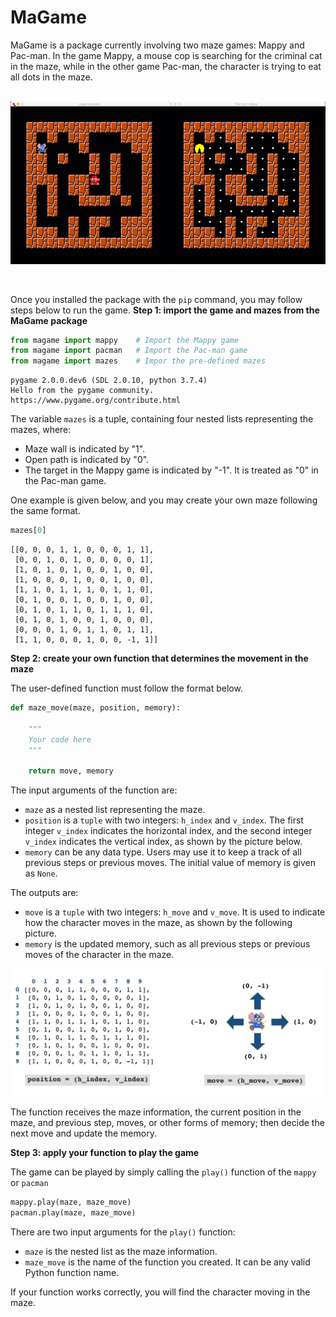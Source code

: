 # MaGame

MaGame is a package currently involving two maze games: Mappy and Pac-man. In the game Mappy, a mouse cop is searching for the criminal cat in the maze, while in the other game Pac-man, the character is trying to eat all dots in the maze. 
<br/><br/>

<div style='height: 250px; width: 450px;display:table-cell;vertical-align: middle'>
<img src="https://github.com/XiongPengNUS/test/blob/master/mappy1.gif?raw=true" width=400px style="float:left"/>
</div>

<div style='height: 250px; width: 450px;display:table-cell;vertical-align: middle'>
<img src="https://github.com/XiongPengNUS/test/blob/master/pacman1.gif?raw=true" width=400px style="float:left"/>
</div>

<br/><br/>
Once you installed the package with the <code>pip</code> command, you may follow steps below to run the game. 
**Step 1: import the game and mazes from the MaGame package**


```python
from magame import mappy    # Import the Mappy game
from magame import pacman   # Import the Pac-man game
from magame import mazes    # Impor the pre-defined mazes
```

    pygame 2.0.0.dev6 (SDL 2.0.10, python 3.7.4)
    Hello from the pygame community. https://www.pygame.org/contribute.html


The variable <code>mazes</code> is a tuple, containing four nested lists representing the mazes, where:
- Maze wall is indicated by "1".
- Open path is indicated by "0".
- The target in the Mappy game is indicated by "-1". It is treated as "0" in the Pac-man game.

One example is given below, and you may create your own maze following the same format. 


```python
mazes[0]
```




    [[0, 0, 0, 1, 1, 0, 0, 0, 1, 1],
     [0, 0, 1, 0, 1, 0, 0, 0, 0, 1],
     [1, 0, 1, 0, 1, 0, 0, 1, 0, 0],
     [1, 0, 0, 0, 1, 0, 0, 1, 0, 0],
     [1, 1, 0, 1, 1, 1, 0, 1, 1, 0],
     [0, 1, 0, 0, 1, 0, 0, 1, 0, 0],
     [0, 1, 0, 1, 1, 0, 1, 1, 1, 0],
     [0, 1, 0, 1, 0, 0, 1, 0, 0, 0],
     [0, 0, 0, 1, 0, 1, 1, 0, 1, 1],
     [1, 1, 0, 0, 0, 1, 0, 0, -1, 1]]



**Step 2: create your own function that determines the movement in the maze**

The user-defined function must follow the format below.


```python
def maze_move(maze, position, memory):
    
    """
    Your code here
    """
    
    return move, memory
```

The input arguments of the function are:
- <code>maze</code> as a nested list representing the maze.
- <code>position</code> is a <code>tuple</code> with two integers: <code>h_index</code> and <code>v_index</code>. The first integer <code>v_index</code> indicates the horizontal index, and the second integer <code>v_index</code> indicates the vertical index, as shown by the picture below.
- <code>memory</code> can be any data type. Users may use it to keep a track of all previous steps or previous moves. The initial value of memory is given as <code>None</code>.

The outputs are:
- <code>move</code> is a <code>tuple</code> with two integers: <code>h_move</code> and <code>v_move</code>. It is used to indicate how the character moves in the maze, as shown by the following picture. 
- <code>memory</code> is the updated memory, such as all previous steps or previous moves of the character in the maze. 

<img src="https://github.com/XiongPengNUS/test/blob/master/Screen%20Shot%202020-07-25%20at%2011.57.26%20PM.png?raw=true" width=650>

The function receives the maze information, the current position in the maze, and previous step, moves, or other forms of memory; then decide the next move and update the memory. 

**Step 3: apply your function to play the game**

The game can be played by simply calling the <code>play()</code> function of the <code>mappy</code> or <code>pacman</code> 


```python
mappy.play(maze, maze_move)
pacman.play(maze, maze_move)
```

There are two input arguments for the <code>play()</code> function:
- <code>maze</code> is the nested list as the maze information.
- <code>maze_move</code> is the name of the function you created. It can be any valid Python function name. 

If your function works correctly, you will find the character moving in the maze.
